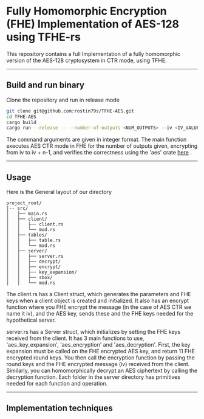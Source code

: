 # **Fully Homomorphic Encryption (FHE) Implementation of AES-128 using TFHE-rs**

This repository contains a full Implementation of a fully homomorphic version of the AES-128 cryptosystem in CTR mode, using TFHE.


---

## **Build and run binary**

Clone the repository and run in release mode

```bash
git clone git@github.com:rostin79s/TFHE-AES.git
cd TFHE-AES
cargo build
cargo run --release -- --number-of-outputs <NUM_OUTPUTS> --iv <IV_VALUE> --key <KEY_VALUE>
```
The command arguments are given in integer format. The main function executes
AES CTR mode in FHE for the number of outputs given, encrypting from iv to iv + n-1, and verifies the correctness using the 'aes' crate [here](https://crates.io/crates/aes)
.

---

## **Usage**
Here is the General layout of our directory
```plaintext
project_root/
│-- src/
│   ├── main.rs
│   ├── client/
│   │   ├── client.rs
│   │   └── mod.rs
│   ├── tables/
│   │   ├── table.rs
│   │   └── mod.rs
│   ├── server/
│   │   ├── server.rs
│   │   ├── decrypt/
│   │   ├── encrypt/
│   │   ├── key_expansion/
│   │   ├── sbox/
│   │   └── mod.rs
```
The client.rs has a Client struct, which generates the parameters and FHE keys when a client object is created and initialized.
It also has an encrypt function where you FHE encrypt the message (in the case of AES CTR we name it iv), and the AES key, sends these and
the FHE keys needed for the hypothetical server.

server.rs has a Server struct, which initializes by setting the FHE keys received from the client. It has 3 main functions to use, 'aes_key_expansion', 'aes_encryption'
and 'aes_decryption'. First, the key expansion must be called on the FHE encrypted AES key, and return 11 FHE encrypted round keys. You then call the encryption function by passing the round keys and the FHE encrypted message (iv) received from the client. Similarly, you can homomorphically decrypt an AES ciphertext by calling the decryption function. Each folder in the server directory has primitives needed for each function and operation.

---
## **Implementation techniques**

